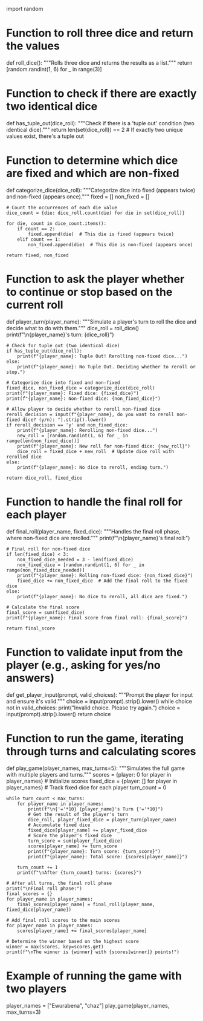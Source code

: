import random

# Function to roll three dice and return the values
def roll_dice():
    """Rolls three dice and returns the results as a list."""
    return [random.randint(1, 6) for _ in range(3)]

# Function to check if there are exactly two identical dice
def has_tuple_out(dice_roll):
    """Check if there is a 'tuple out' condition (two identical dice)."""
    return len(set(dice_roll)) == 2  # If exactly two unique values exist, there's a tuple out

# Function to determine which dice are fixed and which are non-fixed
def categorize_dice(dice_roll):
    """Categorize dice into fixed (appears twice) and non-fixed (appears once)."""
    fixed = []
    non_fixed = []
    
    # Count the occurrences of each die value
    dice_count = {die: dice_roll.count(die) for die in set(dice_roll)}
    
    for die, count in dice_count.items():
        if count == 2:
            fixed.append(die)  # This die is fixed (appears twice)
        elif count == 1:
            non_fixed.append(die)  # This die is non-fixed (appears once)
    
    return fixed, non_fixed

# Function to ask the player whether to continue or stop based on the current roll
def player_turn(player_name):
    """Simulate a player's turn to roll the dice and decide what to do with them."""
    dice_roll = roll_dice()
    print(f"\n{player_name}'s turn: {dice_roll}")

    # Check for tuple out (two identical dice)
    if has_tuple_out(dice_roll):
        print(f"{player_name}: Tuple Out! Rerolling non-fixed dice...")
    else:
        print(f"{player_name}: No Tuple Out. Deciding whether to reroll or stop.")

    # Categorize dice into fixed and non-fixed
    fixed_dice, non_fixed_dice = categorize_dice(dice_roll)
    print(f"{player_name}: Fixed dice: {fixed_dice}")
    print(f"{player_name}: Non-fixed dice: {non_fixed_dice}")

    # Allow player to decide whether to reroll non-fixed dice
    reroll_decision = input(f"{player_name}, do you want to reroll non-fixed dice? (y/n): ").strip().lower()
    if reroll_decision == 'y' and non_fixed_dice:
        print(f"{player_name}: Rerolling non-fixed dice...")
        new_roll = [random.randint(1, 6) for _ in range(len(non_fixed_dice))]
        print(f"{player_name}: New roll for non-fixed dice: {new_roll}")
        dice_roll = fixed_dice + new_roll  # Update dice roll with rerolled dice
    else:
        print(f"{player_name}: No dice to reroll, ending turn.")

    return dice_roll, fixed_dice

# Function to handle the final roll for each player
def final_roll(player_name, fixed_dice):
    """Handles the final roll phase, where non-fixed dice are rerolled."""
    print(f"\n{player_name}'s final roll:")

    # Final roll for non-fixed dice
    if len(fixed_dice) < 3:
        non_fixed_dice_needed = 3 - len(fixed_dice)
        non_fixed_dice = [random.randint(1, 6) for _ in range(non_fixed_dice_needed)]
        print(f"{player_name}: Rolling non-fixed dice: {non_fixed_dice}")
        fixed_dice += non_fixed_dice  # Add the final roll to the fixed dice
    else:
        print(f"{player_name}: No dice to reroll, all dice are fixed.")

    # Calculate the final score
    final_score = sum(fixed_dice)
    print(f"{player_name}: Final score from final roll: {final_score}")
    
    return final_score

# Function to validate input from the player (e.g., asking for yes/no answers)
def get_player_input(prompt, valid_choices):
    """Prompt the player for input and ensure it's valid."""
    choice = input(prompt).strip().lower()
    while choice not in valid_choices:
        print("Invalid choice. Please try again.")
        choice = input(prompt).strip().lower()
    return choice

# Function to run the game, iterating through turns and calculating scores
def play_game(player_names, max_turns=5):
    """Simulates the full game with multiple players and turns."""
    scores = {player: 0 for player in player_names}  # Initialize scores
    fixed_dice = {player: [] for player in player_names}  # Track fixed dice for each player
    turn_count = 0

    while turn_count < max_turns:
        for player_name in player_names:
            print(f"\n{'='*10} {player_name}'s Turn {'='*10}")
            # Get the result of the player's turn
            dice_roll, player_fixed_dice = player_turn(player_name)
            # Accumulate fixed dice
            fixed_dice[player_name] += player_fixed_dice
            # Score the player's fixed dice
            turn_score = sum(player_fixed_dice)
            scores[player_name] += turn_score
            print(f"{player_name}: Turn score: {turn_score}")
            print(f"{player_name}: Total score: {scores[player_name]}")

        turn_count += 1
        print(f"\nAfter {turn_count} turns: {scores}")
        
    # After all turns, the final roll phase
    print("\nFinal roll phase:")
    final_scores = {}
    for player_name in player_names:
        final_scores[player_name] = final_roll(player_name, fixed_dice[player_name])

    # Add final roll scores to the main scores
    for player_name in player_names:
        scores[player_name] += final_scores[player_name]

    # Determine the winner based on the highest score
    winner = max(scores, key=scores.get)
    print(f"\nThe winner is {winner} with {scores[winner]} points!")

# Example of running the game with two players
player_names = ["Ewurabena", "chaz"]
play_game(player_names, max_turns=3)
